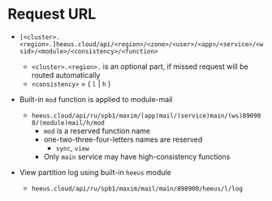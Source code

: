# Request URL

- `[<cluster>.<region>.]heeus.cloud/api/<region>/<zone>/<user>/<app>/<service>/<wsid>/<module>/<consistency>/<function>`
  - `<cluster>.<region>.` is an optional part, if missed request will be routed automatically
  - `<consistency>` = ( `l` | `h` )


- Built-in `mod` function is applied to module-mail
  - `heeus.cloud/api/ru/spb1/maxim/(app)mail/(service)main/(ws)890900/(module)mail/h/mod`
    - `mod` is a reserved function name
    - one-two-three-four-letters names are reserved
      - `sync`, `view`
    - Only `main` service may have high-consistency functions
- View partition log using built-in `heeus` module
  - `heeus.cloud/api/ru/spb1/maxim/mail/main/890900/heeus/l/log`
